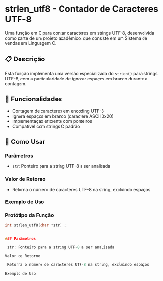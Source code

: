 
# strlen_utf8 - Contador de Caracteres UTF-8

Uma função em C para contar caracteres em strings UTF-8, desenvolvida como parte de um projeto acadêmico, que consiste em um Sistema de vendas em Linguagem C.

## 📋 Descrição

Esta função implementa uma versão especializada do `strlen()` para strings UTF-8, com a particularidade de ignorar espaços em branco durante a contagem.

## 🚀 Funcionalidades

- Contagem de caracteres em encoding UTF-8
- Ignora espaços em branco (caractere ASCII 0x20)
- Implementação eficiente com ponteiros
- Compatível com strings C padrão

## 📝 Como Usar

### Parâmetros

-   `str`: Ponteiro para a string UTF-8 a ser analisada
    

### Valor de Retorno

-   Retorna o número de caracteres UTF-8 na string, excluindo espaços
    

### Exemplo de Uso

### Protótipo da Função

   ```c
   int strlen_utf8(char *str) ;


### Parâmetros

    str: Ponteiro para a string UTF-8 a ser analisada

Valor de Retorno

    Retorna o número de caracteres UTF-8 na string, excluindo espaços

Exemplo de Uso
   
